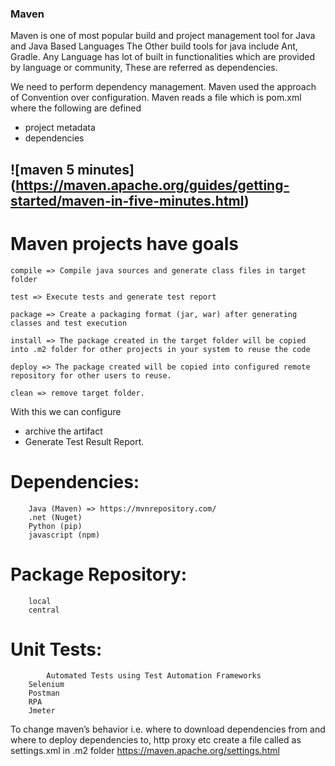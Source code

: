 ### Maven
Maven is one of most popular build and project management tool for Java and Java Based Languages
The Other build tools for java include Ant, Gradle.
Any Language has lot of built in functionalities which are provided by language or community, These are referred as dependencies.

We need to perform dependency management.
Maven used the approach of Convention over configuration.
Maven reads a file which is pom.xml where the following are defined
 * project metadata
 * dependencies

## ![maven 5 minutes] (https://maven.apache.org/guides/getting-started/maven-in-five-minutes.html)

# Maven projects have goals
```
compile => Compile java sources and generate class files in target folder

test => Execute tests and generate test report

package => Create a packaging format (jar, war) after generating classes and test execution

install => The package created in the target folder will be copied into .m2 folder for other projects in your system to reuse the code

deploy => The package created will be copied into configured remote repository for other users to reuse.

clean => remove target folder.
```
With this we can configure
  * archive the artifact
  * Generate Test Result Report.

# Dependencies:
```
	Java (Maven) => https://mvnrepository.com/
	.net (Nuget)
	Python (pip)
	javascript (npm)
```
# Package Repository:
```
	local
	central
```
# Unit Tests:
```
        Automated Tests using Test Automation Frameworks
	Selenium
	Postman
	RPA
	Jmeter
```
To change maven’s behavior i.e. where to download dependencies from and where to deploy dependencies to, http proxy etc create a file called as settings.xml in .m2 folder https://maven.apache.org/settings.html

